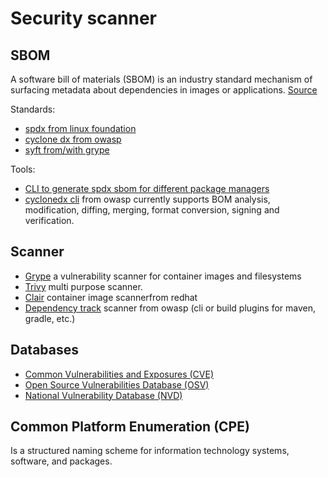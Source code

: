 # Security scanner

## SBOM

A software bill of materials (SBOM) is an industry standard mechanism of surfacing metadata about dependencies in images or applications. [Source](https://paketo.io/docs/concepts/sbom/)

Standards:

- [spdx from linux foundation](https://spdx.dev/)
- [cyclone dx from owasp](https://cyclonedx.org/)
- [syft from/with grype](https://github.com/anchore/syft)

Tools:

- [CLI to generate spdx sbom for different package managers](https://github.com/opensbom-generator/spdx-sbom-generator)
- [cyclonedx cli](https://github.com/CycloneDX/cyclonedx-cli) from owasp currently supports BOM analysis, modification, diffing, merging, format conversion, signing and verification.

## Scanner

- [Grype](https://github.com/anchore/grype) a vulnerability scanner for container images and filesystems
- [Trivy](https://github.com/aquasecurity/trivy) multi purpose scanner.
- [Clair](https://github.com/quay/clair) container image scannerfrom redhat
- [Dependency track](https://jeremylong.github.io/DependencyCheck/dependency-check-cli/index.html) scanner from owasp (cli or build plugins for maven, gradle, etc.)


## Databases

- [Common Vulnerabilities and Exposures (CVE)](https://cve.mitre.org/)
- [Open Source Vulnerabilities Database (OSV)](https://osv.dev/)
- [National Vulnerability Database (NVD)](https://nvd.nist.gov/)

## Common Platform Enumeration (CPE) 

Is a structured naming scheme for information technology systems, software, and packages.
